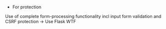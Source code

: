 - For protection

Use of complete form-processing functionality incl input form validation and CSRF protection -> Use Flask WTF
